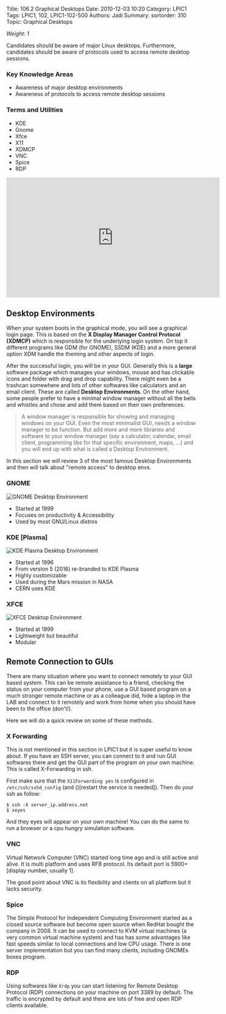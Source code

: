 Title: 106.2 Graphical Desktops
Date: 2010-12-03 10:20
Category: LPIC1
Tags: LPIC1, 102, LPIC1-102-500
Authors: Jadi
Summary: 
sortorder: 310
Topic:  Graphical Desktops


_Weight: 1_

Candidates should be aware of major Linux desktops. Furthermore, candidates should be aware of protocols used to access remote desktop sessions.

### Key Knowledge Areas

* Awareness of major desktop environments
* Awareness of protocols to access remote desktop sessions

### Terms and Utilities

* KDE
* Gnome
* Xfce
* X11
* XDMCP
* VNC
* Spice
* RDP

<iframe width="560" height="315" src="https://www.youtube.com/embed/YklRheL8RFQ" title="YouTube video player" frameborder="0" allow="accelerometer; autoplay; clipboard-write; encrypted-media; gyroscope; picture-in-picture; web-share" allowfullscreen></iframe>

## Desktop Environments

When your system boots in the graphical mode, you will see a graphical login page. This is based on the **X Display Manager Control Protocol (XDMCP)** which is responsible for the underlying login system. On top it different programs like GDM (for GNOME), SSDM (KDE) and a more general option XDM handle the theming and other aspects of login.

After the successful login, you will be in your GUI. Generally this is a **large** software package which manages your windows, mouse and has clickable icons and folder with drag and drop capability. There might even be a trashcan somewhere and lots of other softwares like calculators and an email client. These are called **Desktop Environments**. On the other hand, some people prefer to have a minimal window manager without all the bells and whistles and chose and add them based on their own preferences.

> A window manager is responsible for showing and managing windows on your GUI. Even the most minimalist GUI, needs a window manager to be function. But add more and more libraries and software to your window manager (say a calculator, calendar, email client, programming libs for that specific environment, maps, ...) and you will end up with what is called a Desktop Environment.

In this section we will review 3 of the most famous Desktop Environments and then will talk about "remote access" to desktop envs.

### GNOME

![GNOME Desktop Environment](/images/gnome.png)

- Started at 1999
- Focuses on productivity & Accessibility
- Used by most GNU/Linux distros

### KDE [Plasma]
![KDE Plasma Desktop Environment](/images/plasma.png)

- Started at 1996
- From version 5 (2016) re-branded to KDE Plasma
- Highly customizable
- Used during the Mars mission in NASA
- CERN uses KDE

### XFCE
![XFCE Desktop Environment](/images/xfce.png)

- Started at 1999
- Lightweight but beautiful
- Modular

## Remote Connection to GUIs

There are many situation where you want to connect remotely to your GUI based system. This can be remote assistance to a friend, checking the status on your computer from your phone, use a GUI based program on a much stronger remote machine or as a colleague did, hide a laptop in the LAB and connect to it remotely and work from home when you should have been to the office (don't!). 

Here we will do a quick review on some of these methods.

### X Forwarding

This is not mentioned in this section in LPIC1 but it is super useful to know about. If you have an SSH server, you can connect to it and run GUI softwares there and get the GUI part of the program on your own machine. This is called X-Forwarding in ssh. 

First make sure that the `X11Forwarding yes` is configured in `/etc/ssh/sshd_config` (and ()[restart the service is needed]). Then do your ssh as follow:

```
$ ssh -X server_ip.address.net 
$ xeyes
```

And they eyes will appear on your own machine! You can do the same to run a browser or a cpu hungry simulation software.

### VNC
Virtual Network Computer (VNC) started long time ago and is still active and alive. It is multi platform and uses RFB protocol. Its default port is 5900+[display number, usually 1].

The good point about VNC is its flexibility and clients on all platform but it lacks security.

### Spice
The Simple Protocol for Independent Computing Environment started as a closed source software but become open source when RedHat bought the company in 2008. It can be used to connect to KVM virtual machines (a very common virtual machine system) and has has some advantages like fast speeds similar to local connections and low CPU usage. There is one server implementation but you can find many clients, including GNOMEs boxes program.

### RDP
Using softwares like `Xrdp` you can start listening for Remote Desktop Protocol (RDP) connections on your machine on port 3389 by default. The traffic is encrypted by default and there are lots of free and open RDP clients available.  
